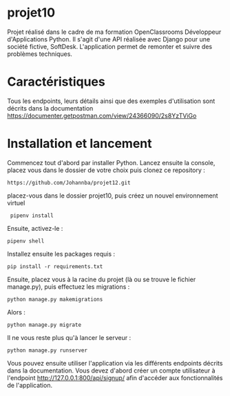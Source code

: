 # projet10

Projet réalisé dans le cadre de ma formation OpenClassrooms Développeur d'Applications Python.
Il s'agit d'une API réalisée avec Django pour une société fictive, SoftDesk.
L'application permet de remonter et suivre des problèmes techniques.

#  Caractéristiques
Tous les endpoints, leurs détails ainsi que des exemples d'utilisation sont décrits dans la documentation https://documenter.getpostman.com/view/24366090/2s8YzTViGo

# Installation et lancement
Commencez tout d'abord par installer Python.
Lancez ensuite la console, placez vous dans le dossier de votre choix puis clonez ce repository :

```https://github.com/Johannba/projet12.git```

placez-vous dans le dossier projet10, puis créez un nouvel environnement virtuel 

``` pipenv install```

Ensuite, activez-le :

```pipenv shell```

Installez ensuite les packages requis :

```pip install -r requirements.txt```

Ensuite, placez vous à la racine du projet (là ou se trouve le fichier manage.py), puis effectuez les migrations :

```python manage.py makemigrations```

Alors :

```python manage.py migrate```

Il ne vous reste plus qu'à lancer le serveur :

```python manage.py runserver```

Vous pouvez ensuite utiliser l'application via les différents endpoints décrits dans la documentation. Vous devez d'abord créer un compte utilisateur à l'endpoint http://127.0.0.1:800/api/signup/ afin d'accéder aux fonctionnalités de l'application.





